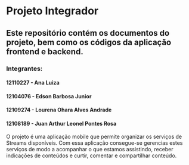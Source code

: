 # Projeto Integrador

## Este repositório contém os documentos do projeto, bem como os códigos da aplicação frontend e backend.

### Integrantes:

#### 12110227 - Ana Luiza
#### 12104076 - Edson Barbosa Junior 
#### 12109274 - Lourena Ohara Alves Andrade
#### 12108189 - Juan Arthur Leonel Pontes Rosa

O projeto é uma aplicação mobile que permite organizar os serviços de Streams disponíveis.
Com essa aplicação consegue-se gerencias estes serviços de modo a acompanhar o que estamos assistindo, 
  receber indicações de conteúdos e curtir, comentar e compartilhar conteúdo.





